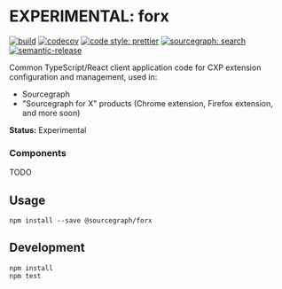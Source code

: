 # EXPERIMENTAL: forx

[![build](https://travis-ci.org/sourcegraph/forx.svg?branch=master)](https://travis-ci.org/sourcegraph/forx)
[![codecov](https://codecov.io/gh/sourcegraph/forx/branch/master/graph/badge.svg?token=SLtdKY3zQx)](https://codecov.io/gh/sourcegraph/forx)
[![code style: prettier](https://img.shields.io/badge/code_style-prettier-ff69b4.svg)](https://github.com/prettier/prettier)
[![sourcegraph: search](https://img.shields.io/badge/sourcegraph-search-brightgreen.svg)](https://sourcegraph.com/github.com/sourcegraph/forx)
[![semantic-release](https://img.shields.io/badge/%20%20%F0%9F%93%A6%F0%9F%9A%80-semantic--release-e10079.svg)](https://github.com/semantic-release/semantic-release)

Common TypeScript/React client application code for CXP extension configuration and management, used in:

- Sourcegraph
- "Sourcegraph for X" products (Chrome extension, Firefox extension, and more soon)

**Status:** Experimental

### Components

TODO

## Usage

```shell
npm install --save @sourcegraph/forx
```

## Development

```shell
npm install
npm test
```
